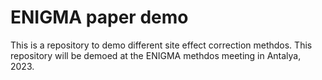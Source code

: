 # ENIGMA paper demo
This is a repository to demo different site effect correction methdos. This repository will be demoed at the ENIGMA methdos meeting in Antalya, 2023.
